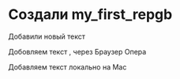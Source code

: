 # Создали my_first_repgb

Добавили новый текст

Добовляем текст , через Браузер Опера

Добавляем текст локально на Мас